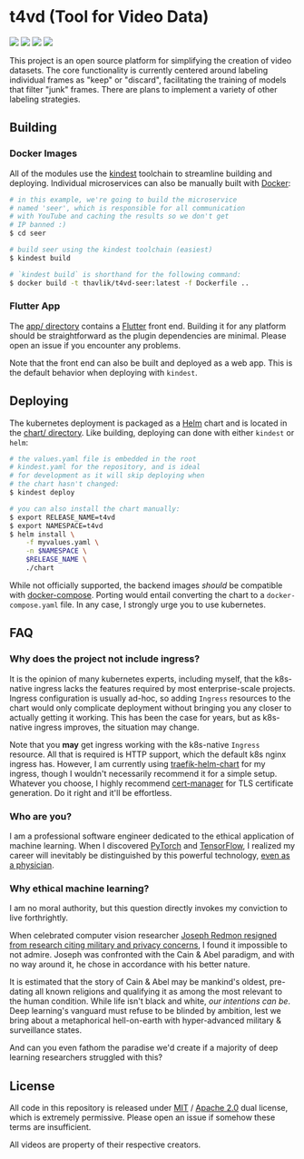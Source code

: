 # t4vd (Tool for Video Data)
[<img src="https://img.shields.io/badge/maintenance%20status-as%20is-yellow">](https://github.com/thavlik/t4vd)
[<img src="https://img.shields.io/badge/License-Apache_2.0-orange.svg">](./LICENSE)
[<img src="https://img.shields.io/badge/License-MIT-lightblue.svg">](./LICENSE-MIT)
[<img src="https://img.shields.io/badge/Language-golang-blue.svg">](https://go.dev/)

This project is an open source platform for simplifying the creation of video datasets. The core functionality is currently centered around labeling individual frames as "keep" or "discard", facilitating the training of models that filter "junk" frames. There are plans to implement a variety of other labeling strategies.

## Building
### Docker Images
All of the modules use the [kindest](https://github.com/midcontinentcontrols/kindest/) toolchain to streamline building and deploying. Individual microservices can also be manually built with [Docker](https://www.docker.com/):

```bash
# in this example, we're going to build the microservice
# named 'seer', which is responsible for all communication
# with YouTube and caching the results so we don't get
# IP banned :)
$ cd seer

# build seer using the kindest toolchain (easiest)
$ kindest build

# `kindest build` is shorthand for the following command:
$ docker build -t thavlik/t4vd-seer:latest -f Dockerfile ..
```

### Flutter App
The [app/ directory](app/) contains a [Flutter](https://github.com/flutter/flutter) front end. Building it for any platform should be straightforward as the plugin dependencies are minimal. Please open an issue if you encounter any problems.

Note that the front end can also be built and deployed as a web app. This is the default behavior when deploying with `kindest`.

## Deploying
The kubernetes deployment is packaged as a [Helm](https://helm.sh/) chart and is located in the [chart/ directory](chart/). Like building, deploying can done with either `kindest` or `helm`:

```bash
# the values.yaml file is embedded in the root
# kindest.yaml for the repository, and is ideal
# for development as it will skip deploying when
# the chart hasn't changed:
$ kindest deploy

# you can also install the chart manually:
$ export RELEASE_NAME=t4vd
$ export NAMESPACE=t4vd
$ helm install \
    -f myvalues.yaml \
    -n $NAMESPACE \
    $RELEASE_NAME \
    ./chart
```

While not officially supported, the backend images *should* be compatible with [docker-compose](https://docs.docker.com/compose/). Porting would entail converting the chart to a `docker-compose.yaml` file. In any case, I strongly urge you to use kubernetes.

## FAQ
### Why does the project not include ingress?
It is the opinion of many kubernetes experts, including myself, that the k8s-native ingress lacks the features required by most enterprise-scale projects. Ingress configuration is usually ad-hoc, so adding `Ingress` resources to the chart would only complicate deployment without bringing you any closer to actually getting it working. This has been the case for years, but as k8s-native ingress improves, the situation may change.

Note that you **may** get ingress working with the k8s-native `Ingress` resource. All that is required is HTTP support, which the default k8s nginx ingress has. However, I am currently using [traefik-helm-chart](https://github.com/traefik/traefik-helm-chart) for my ingress, though I wouldn't necessarily recommend it for a simple setup. Whatever you choose, I highly recommend [cert-manager](https://cert-manager.io/) for TLS certificate generation. Do it right and it'll be effortless.

### Who are you?
I am a professional software engineer dedicated to the ethical application of machine learning. When I discovered [PyTorch](https://pytorch.org/) and [TensorFlow](https://www.tensorflow.org/), I realized my career will inevitably be distinguished by this powerful technology, [even as a physician](https://github.com/thavlik/machine-learning-portfolio).

### Why ethical machine learning?
I am no moral authority, but this question directly invokes my conviction to live forthrightly.

When celebrated computer vision researcher [Joseph Redmon resigned from research citing military and privacy concerns](https://twitter.com/pjreddie/status/1230524770350817280?lang=en), I found it impossible to not admire. Joseph was confronted with the Cain & Abel paradigm, and with no way around it, he chose in accordance with his better nature. 

It is estimated that the story of Cain & Abel may be mankind's oldest, pre-dating all known religions and qualifying it as among the most relevant to the human condition. While life isn't black and white, *our intentions can be*. Deep learning's vanguard must refuse to be blinded by ambition, lest we bring about a metaphorical hell-on-earth with hyper-advanced military & surveillance states.

And can you even fathom the paradise we'd create if a majority of deep learning researchers struggled with this?

## License
All code in this repository is released under [MIT](LICENSE-MIT) / [Apache 2.0](LICENSE-Apache) dual license, which is extremely permissive. Please open an issue if somehow these terms are insufficient.

All videos are property of their respective creators.
